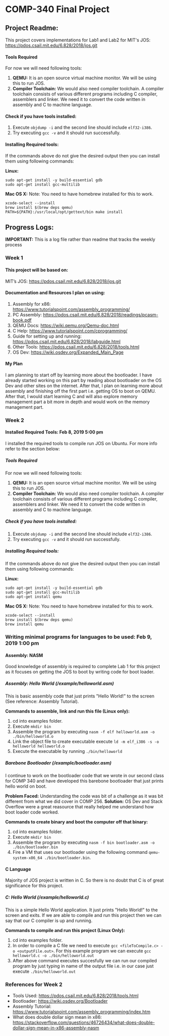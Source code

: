 # COMP-340 Final Project
## Project Readme:

This project covers implementations for Lab1 and Lab2 for MIT's JOS: https://pdos.csail.mit.edu/6.828/2018/jos.git

#### Tools Required
For now we will need following tools:
1. **QEMU:** It is an open source virtual machine monitor. We will be using this to run JOS.
2. **Compiler Toolchain:** We would also need compiler toolchain. A compiler toolchain consists of various different programs including C compiler, assemblers and linker. We need it to convert the code written in assembly and C to machine language.

#### Check if you have tools installed:
1. Execute ``objdump -i`` and the second line should include ``elf32-i386``.
2. Try executing ``gcc -v`` and it should run successfully.

#### Installing Required tools:
If the commands above do not give the desired output then you can install them using following commands:

**Linux:**

```
sudo apt-get install -y build-essential gdb
sudo apt-get install gcc-multilib
```

**Mac OS X:**
Note: You need to have homebrew installed for this to work.
```
xcode-select --install
brew install $(brew deps qemu)
PATH=${PATH}:/usr/local/opt/gettext/bin make install
```

## Progress Logs:
**IMPORTANT:** This is a log file rather than readme that tracks the weekly process 
### Week 1
#### This project will be based on:
MIT’s JOS: https://pdos.csail.mit.edu/6.828/2018/jos.git

#### Documentation and Resources I plan on using:
1. Assembly for x86: https://www.tutorialspoint.com/assembly_programming/
2. PC Assembly: https://pdos.csail.mit.edu/6.828/2018/readings/pcasm-book.pdf
3. QEMU Docs: https://wiki.qemu.org/Qemu-doc.html
4. C Help: https://www.tutorialspoint.com/cprogramming/
5. Guide for setting up and running: https://pdos.csail.mit.edu/6.828/2018/labguide.html
6. Other Tools: https://pdos.csail.mit.edu/6.828/2018/tools.html
7. OS Dev: https://wiki.osdev.org/Expanded_Main_Page

#### My Plan
I am planning to start off by learning more about the bootloader. I have already started working on
this part by reading about bootloader on the OS Dev and other sites on the internet. After that, I
plan on learning more about assembly and finishing off the first part i.e. getting OS to boot on
QEMU.
After that, I would start learning C and will also explore memory management part a bit more in
depth and would work on the memory management part.


### Week 2

#### Installed Required Tools: Feb 8, 2019 5:00 pm
I installed the required tools to compile run JOS on Ubuntu. For more info refer to the section below:

##### Tools Required
For now we will need following tools:
1. **QEMU:** It is an open source virtual machine monitor. We will be using this to run JOS.
2. **Compiler Toolchain:** We would also need compiler toolchain. A compiler toolchain consists of various different programs including C compiler, assemblers and linker. We need it to convert the code written in assembly and C to machine language.

##### Check if you have tools installed:
1. Execute ``objdump -i`` and the second line should include ``elf32-i386``.
2. Try executing ``gcc -v`` and it should run successfully.

##### Installing Required tools:
If the commands above do not give the desired output then you can install them using following commands:

**Linux:**

```
sudo apt-get install -y build-essential gdb
sudo apt-get install gcc-multilib
sudo apt-get install qemu
```

**Mac OS X:**
Note: You need to have homebrew installed for this to work.
```
xcode-select --install
brew install $(brew deps qemu)
brew install qemu
```

### Writing minimal programs for languages to be used:  Feb 9, 2019 1:00 pm

#### Assembly: NASM
Good knowledge of assembly is required to complete Lab 1 for this project as it focuses on getting the JOS to boot by writing code for boot loader.

##### Assembly: Hello World (/example/helloworld.asm)
This is basic assembly code that just prints "Hello World!" to the screen (See reference: Assembly Tutorial).

**Commands to assemble, link and run this file (Linux only):**
1. cd into examples folder.
2. Execute ``mkdir bin``
3. Assemble the program by executing ``nasm -f elf helloworld.asm -o ./bin/helloworld.o``
4. Link the object file to create executable execute ``ld -m elf_i386 -s -o helloworld helloworld.o``
5. Execute the executable by running ``./bin/helloworld``

##### Barebone Bootloader (/example/bootloader.asm)

I continue to work on the bootloader code that we wrote in our second class for COMP 340 and have developed this barebone bootloader that just prints hello world on boot.

**Problem Faced:** Understanding the code was bit of a challenge as it was bit different from what we did cover in COMP 256.
**Solution:** OS Dev and Stack Overflow were a great reasource that really helped me understand how boot loader code worked. 

**Commands to create binary and boot the computer off that binary:**
1. cd into examples folder.
2. Execute ``mkdir bin``
3. Assemble the program by executing ``nasm -f bin bootloader.asm -o ./bin/bootloader.bin``
4. Fire a VM that uses our bootloader using the following command ``qemu-system-x86_64 ./bin/bootloader.bin``.

#### C Language
Majority of JOS project is written in C. So there is no doubt that C is of great significance for this project.

##### C: Hello World (/example/helloworld.c)
This is a simple Hello World application. It just prints "Hello World!" to the screen and exits. If we are able to compile and run this project then we can say that our C compiler is up and running.

**Commands to compile and run this project (Linux Only):**
1. cd into examples folder.
2. In order to compile a C file we need to execute ``gcc <fileToCompile.c> -o <outputFile.out>``. For this example program we can execute ``gcc helloworld.c -o ./bin/helloworld.out``
3. After above command executes succesfully we can run our compiled program by just typing in name of the output file i.e. in our case just execute ``./bin/helloworld.out``



### References for Week 2
- Tools Used: https://pdos.csail.mit.edu/6.828/2018/tools.html
- Bootloader: https://wiki.osdev.org/Bootloader
- Assembly Tutorial: https://www.tutorialspoint.com/assembly_programming/index.htm 
- What does double dollar sign mean in x86: https://stackoverflow.com/questions/46726434/what-does-double-dollar-sign-mean-in-x86-assembly-nasm